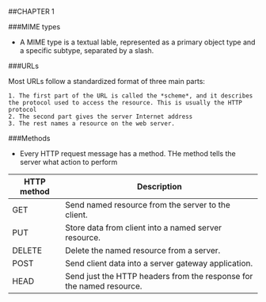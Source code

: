 ##CHAPTER 1

###MIME types
- A MIME type is a textual lable, represented as a primary object type and a specific subtype, separated by a slash.


###URLs

Most URLs follow a standardized format of three main parts:

	1. The first part of the URL is called the *scheme*, and it describes the protocol used to access the resource. This is usually the HTTP protocol
	2. The second part gives the server Internet address
	3. The rest names a resource on the web server.

###Methods
- Every HTTP request message has a method. THe method tells the server what action to perform

|HTTP method | Description |
|----------|------------|
|GET   |   Send named resource from the server to the client. |
|PUT   |   Store data from client into a named server resource. |
|DELETE   | Delete the named resource from a server. |
|POST  |   Send client data into a server gateway application. |
|HEAD  |  Send just the HTTP headers from the response for the named resource. |
